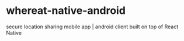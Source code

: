 # whereat-native-android
secure location sharing mobile app | android client built on top of React Native
